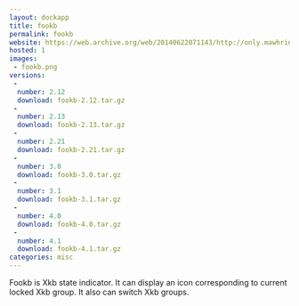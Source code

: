```yaml
---
layout: dockapp
title: fookb
permalink: fookb
website: https://web.archive.org/web/20140622071143/http://only.mawhrin.net/~alexey/fookb/
hosted: 1
images:
 - fookb.png
versions:
 -
  number: 2.12
  download: fookb-2.12.tar.gz
 -
  number: 2.13
  download: fookb-2.13.tar.gz
 -
  number: 2.21
  download: fookb-2.21.tar.gz
 -
  number: 3.0
  download: fookb-3.0.tar.gz
 -
  number: 3.1
  download: fookb-3.1.tar.gz
 -
  number: 4.0
  download: fookb-4.0.tar.gz
 -
  number: 4.1
  download: fookb-4.1.tar.gz
categories: misc
---
```

Fookb is Xkb state indicator. It can display an icon corresponding to current
locked Xkb group. It also can switch Xkb groups.
